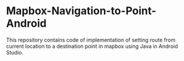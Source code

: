 # Mapbox-Navigation-to-Point-Android
This repository contains code of implementation of setting route from current location to a destination point in mapbox using Java in Android Studio.
